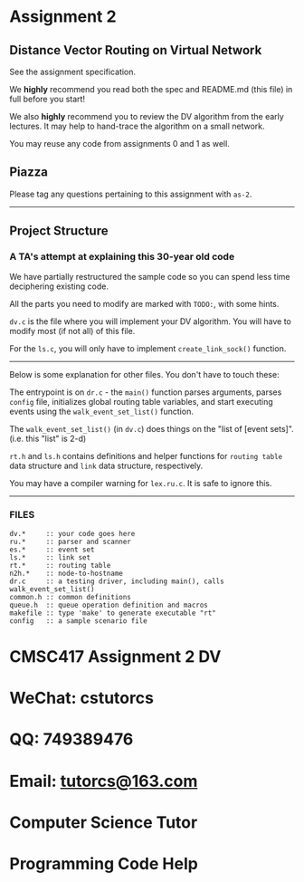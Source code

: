 # Assignment 2

## Distance Vector Routing on Virtual Network
See the assignment specification.

We **highly** recommend you read both the spec and README.md (this file) in full before you start!

We also **highly** recommend you to review the DV algorithm from the early lectures. It may help to hand-trace the algorithm on a small network.

You may reuse any code from assignments 0 and 1 as well.

## Piazza
Please tag any questions pertaining to this assignment with `as-2`.

---
## Project Structure

### A TA's attempt at explaining this 30-year old code
We have partially restructured the sample code so you can spend less time deciphering existing code.

All the parts you need to modify are marked with `TODO:`, with some hints.

`dv.c` is the file where you will implement your DV algorithm. You will have to modify most (if not all) of this file.

For the `ls.c`, you will only have to implement `create_link_sock()` function.

---
Below is some explanation for other files. You don't have to touch these:

The entrypoint is on `dr.c` - the `main()` function parses arguments, parses `config` file, initializes global routing table variables, and start executing events using the `walk_event_set_list()` function.

The `walk_event_set_list()` (in `dv.c`) does things on the "list of [event sets]". (i.e. this "list" is 2-d)

`rt.h` and `ls.h` contains definitions and helper functions for `routing table` data structure and `link` data structure, respectively.

You may have a compiler warning for `lex.ru.c`. It is safe to ignore this.

---

### FILES
```
dv.*	 :: your code goes here
ru.*	 :: parser and scanner 
es.*	 :: event set 
ls.*	 :: link set 
rt.*	 :: routing table 
n2h.*	 :: node-to-hostname 
dr.c	 :: a testing driver, including main(), calls walk_event_set_list()
common.h :: common definitions
queue.h	 :: queue operation definition and macros
makefile :: type 'make' to generate executable "rt"
config	 :: a sample scenario file
```
# CMSC417 Assignment 2 DV

# WeChat: cstutorcs

# QQ: 749389476

# Email: tutorcs@163.com

# Computer Science Tutor

# Programming Code Help
